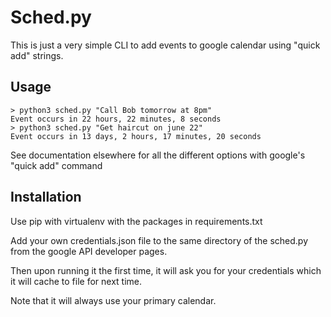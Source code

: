 
# Sched.py

This is just a very simple CLI to add events to google calendar using "quick add" strings.

## Usage

```
> python3 sched.py "Call Bob tomorrow at 8pm"
Event occurs in 22 hours, 22 minutes, 8 seconds
> python3 sched.py "Get haircut on june 22"
Event occurs in 13 days, 2 hours, 17 minutes, 20 seconds
```

See documentation elsewhere for all the different options with google's "quick add" command

## Installation

Use pip with virtualenv with the packages in requirements.txt

Add your own credentials.json file to the same directory of the sched.py from the google API developer pages.

Then upon running it the first time, it will ask you for your credentials which it will cache to file for next time.

Note that it will always use your primary calendar.

